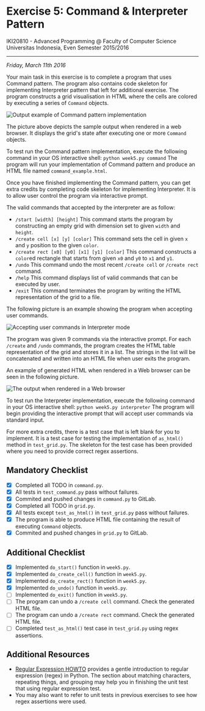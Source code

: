 Exercise 5: Command & Interpreter Pattern
=========================================

IKI20810 - Advanced Programming @ Faculty of Computer Science 
Universitas Indonesia, Even Semester 2015/2016

* * *

*Friday, March 11th 2016*

Your main task in this exercise is to complete a program that uses 
Command pattern. The program also contains code skeleton for 
implementing Interpreter pattern that left for additional exercise. 
The program constructs a grid visualisation in HTML where the cells 
are colored by executing a series of `Command` objects.

![Output example of Command pattern implementation](/img/sample-1.png)

The picture above depicts the sample output when rendered in a 
web browser. It displays the grid's state after executing one or 
more `Command` objects. 

To test run the Command pattern implementation, execute the following 
command in your OS interactive shell: `python week5.py command` The 
program will run your implementation of Command pattern and produce an 
HTML file named `command_example.html`.

Once you have finished implementing the Command pattern, you can get 
extra credits by completing code skeleton for implementing Interpreter.
It is to allow user control the program via interactive prompt.

The valid commands that accepted by the interpreter are as follow:

* `/start [width] [height]` This command starts the program by constructing 
an empty grid with dimension set to given `width` and `height`.
* `/create cell [x] [y] [color]` This command sets the cell in given 
`x` and `y` position to the given `color`.
* `/create rect [x0] [y0] [x1] [y1] [color]` This command constructs 
a `color`ed rectangle that starts from given `x0` and `y0` to `x1` and 
`y1`.
* `/undo` This command undo the most recent `/create cell` or 
`/create rect` command.
* `/help` This command displays list of valid commands that can be 
executed by user.
* `/exit` This command terminates the program by writing the HTML 
representation of the grid to a file.

The following picture is an example showing the program when accepting 
user commands.

![Accepting user commands in Interpreter mode](/img/sample-2.png)

The program was given 9 commands via the interactive prompt. For each 
`/create` and `/undo` commands, the program creates the HTML table 
representation of the grid and stores it in a list. The strings in the 
list will be concatenated and written into an HTML file when user exits 
the program. 

An example of generated HTML when rendered in a Web browser can be 
seen in the following picture.

![The output when rendered in a Web browser](/img/sample-3.png) 

To test run the Interpreter implementation, execute the following 
command in your OS interactive shell: `python week5.py interpreter` 
The program will begin providing the interactive prompt that will 
accept user commands via standard input.

For more extra credits, there is a test case that is left blank for you 
to implement. It is a test case for testing the implementation of 
`as_html()` method in `test_grid.py`. The skeleton for the test case 
has been provided where you need to provide correct regex assertions.

Mandatory Checklist
-------------------

* [X] Completed all TODO in `command.py`.
* [X] All tests in `test_command.py` pass without failures.
* [X] Commited and pushed changes in `command.py` to GitLab.
* [X] Completed all TODO in `grid.py`.
* [X] All tests except `test_as_html()` in `test_grid.py` 
pass without failures.
* [X] The program is able to produce HTML file containing the result 
of executing `Command` objects.
* [X] Commited and pushed changes in `grid.py` to GitLab.

Additional Checklist
--------------------

* [X] Implemented `do_start()` function in `week5.py`.
* [X] Implemented `do_create_cell()` function in `week5.py`.
* [X] Implemented `do_create_rect()` function in `week5.py`.
* [X] Implemented `do_undo()` function in `week5.py`.
* [ ] Implemented `do_exit()` function in `week5.py`.
* [ ] The program can undo a `/create cell` command. Check the generated HTML file.
* [ ] The program can undo a `/create rect` command. Check the generated HTML file.
* [ ] Completed `test_as_html()` test case in `test_grid.py` using 
regex assertions.

Additional Resources
--------------------

* [Regular Expression HOWTO](https://docs.python.org/3/howto/regex.html) provides a gentle introduction to regular expression (regex) in Python. The section about matching characters, repeating things, and grouping may help you in finishing the unit test that using regular expression test.
* You may also want to refer to unit tests in previous exercises to see how regex assertions were used.
